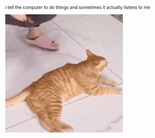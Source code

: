 i tell the computer to do things and sometimes it actually listens to me
<!--START_SECTION:update_image-->
<img src=https://raw.githubusercontent.com/sneakykestrel/sneakykestrel/main/.github/images/scooped.gif height="" width="" align=left alt=kitty />
<!--END_SECTION:update_image-->

